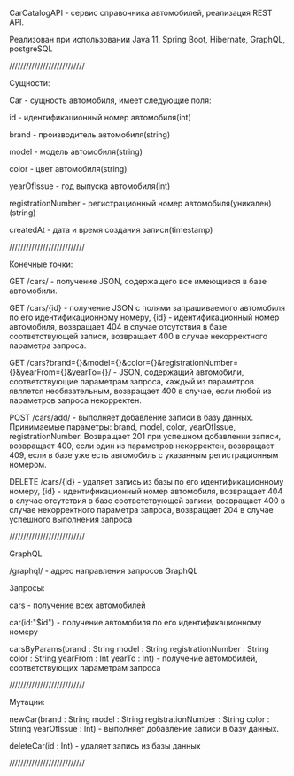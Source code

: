 CarCatalogAPI - сервис справочника автомобилей, реализация REST API.

Реализован при использовании Java 11, Spring Boot, Hibernate, GraphQL, postgreSQL

///////////////////////////

Сущности:

Car - сущность автомобиля, имеет следующие поля:

id - идентификационный номер автомобиля(int)

brand - производитель автомобиля(string)

model - модель автомобиля(string)

color - цвет автомобиля(string)

yearOfIssue - год выпуска автомобиля(int)

registrationNumber - регистрационный номер автомобиля(уникален)(string)

createdAt - дата и время создания записи(timestamp)

///////////////////////////

Конечные точки:

GET /cars/ - получение JSON, содержащего все имеющиеся в базе автомобили.


GET /cars/{id} - получение JSON с полями запрашиваемого автомобиля по его идентификационному номеру, 
{id} - идентификационный номер автомобиля, 
возвращает 404 в случае отсутствия в базе соответствующей записи, 
возвращает 400 в случае некорректного параметра запроса.


GET /cars?brand={}&model={}&color={}&registrationNumber={}&yearFrom={}&yearTo={}/ - JSON, содержащий автомобили, соответствующие параметрам запроса, 
каждый из параметров является необязательным, 
возвращает 400 в случае, если любой из параметров запроса некорректен.


POST /cars/add/ - выполняет добавление записи в базу данных. 
Принимаемые параметры: brand, model, color, yearOfIssue, registrationNumber. 
Возвращает 201 при успешном добавлении записи, 
возвращает 400, если один из параметров некорректен, 
возвращает 409, если в базе уже есть автомобиль с указанным регистрационным номером.


DELETE /cars/{id} - удаляет запись из базы по его идентификационному номеру,
{id} - идентификационный номер автомобиля, 
возвращает 404 в случае отсутствия в базе соответствующей записи, 
возвращает 400 в случае некорректного параметра запроса,
возвращает 204 в случае успешного выполнения запроса

///////////////////////////

GraphQL

/graphql/ - адрес направления запросов GraphQL


Запросы:

cars - получение всех автомобилей

car(id:"$id") - получение автомобиля по его идентификационному номеру

carsByParams(brand : String
    	model : String
    	registrationNumber : String
    	color : String
    	yearFrom : Int
	yearTo : Int) - получение автомобилей, соответствующих параметрам запроса
	
///////////////////////////

Мутации:

newCar(brand : String
	model : String
	registrationNumber : String
	color : String
	yearOfIssue : Int) - выполняет добавление записи в базу данных. 

deleteCar(id : Int) - удаляет запись из базы данных

///////////////////////////
